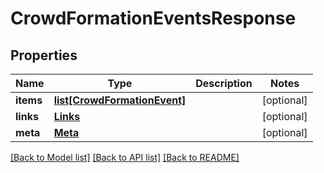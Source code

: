 # CrowdFormationEventsResponse

## Properties
Name | Type | Description | Notes
------------ | ------------- | ------------- | -------------
**items** | [**list[CrowdFormationEvent]**](CrowdFormationEvent.md) |  | [optional] 
**links** | [**Links**](Links.md) |  | [optional] 
**meta** | [**Meta**](Meta.md) |  | [optional] 

[[Back to Model list]](../README.md#documentation-for-models) [[Back to API list]](../README.md#documentation-for-api-endpoints) [[Back to README]](../README.md)


